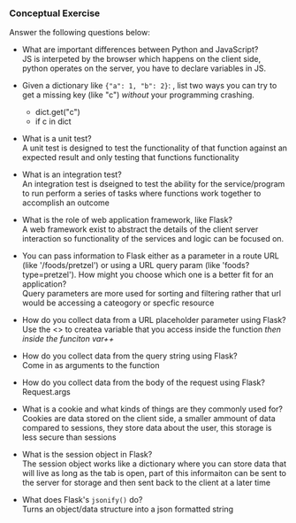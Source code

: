 ### Conceptual Exercise

Answer the following questions below:

- What are important differences between Python and JavaScript?  
  JS is interpeted by the browser which happens on the client side, python operates on the server, you have to declare variables in JS.
- Given a dictionary like ``{"a": 1, "b": 2}``: , list two ways you
  can try to get a missing key (like "c") *without* your programming
  crashing.
  * dict.get("c")
  * if c in dict

- What is a unit test?  
  A unit test is designed to test the functionality of that function against an expected result and only testing that functions functionality

- What is an integration test?  
  An integration test is dseigned to test the ability for the service/program to run perform a series of tasks where functions work together to accomplish an outcome

- What is the role of web application framework, like Flask?  
  A web framework exist to abstract the details of the client server interaction so functionality of the services and logic can be focused on. 

- You can pass information to Flask either as a parameter in a route URL
  (like '/foods/pretzel') or using a URL query param (like
  'foods?type=pretzel'). How might you choose which one is a better fit
  for an application?  
 Query parameters are more used for sorting and filtering rather that url would be accessing a cateogory or specfic resource 

- How do you collect data from a URL placeholder parameter using Flask?  
  Use the <> to createa variable that you access inside the function <var> then inside the funciton var++

- How do you collect data from the query string using Flask?  
  Come in as arguments to the function

- How do you collect data from the body of the request using Flask?
  Request.args
- What is a cookie and what kinds of things are they commonly used for?  
  Cookies are data stored on the client side, a smaller ammount of data compared to sessions, they store data about the user, this storage is less secure than sessions

- What is the session object in Flask?  
  The session object works like a dictionary where you can store data that will live as long as the tab is open, part of this informaiton can be sent to the server for storage and then sent back to the client at a later time

- What does Flask's `jsonify()` do?  
  Turns an object/data structure into a json formatted string
